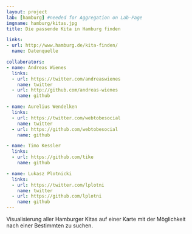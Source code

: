 ```yaml
---
layout: project
lab: [hamburg] #needed for Aggregation on Lab-Page
imgname: hamburg/kitas.jpg
title: Die passende Kita in Hamburg finden

links:
- url: http://www.hamburg.de/kita-finden/
  name: Datenquelle

collaborators:
- name: Andreas Wienes
  links:
  - url: https://twitter.com/andreaswienes
    name: twitter
  - url: http://github.com/andreas-wienes
    name: github

- name: Aurelius Wendelken
  links:
  - url: https://twitter.com/webtobesocial
    name: twitter
  - url: https://github.com/webtobesocial
    name: github

- name: Timo Kessler
  links:
  - url: https://github.com/tike
    name: github

- name: Lukasz Plotnicki
  links:
  - url: https://twitter.com/lplotni
    name: twitter
  - url: https://github.com/lplotni
    name: github
---
```


Visualisierung aller Hamburger Kitas auf einer Karte mit der Möglichkeit nach einer Bestimmten zu suchen.

